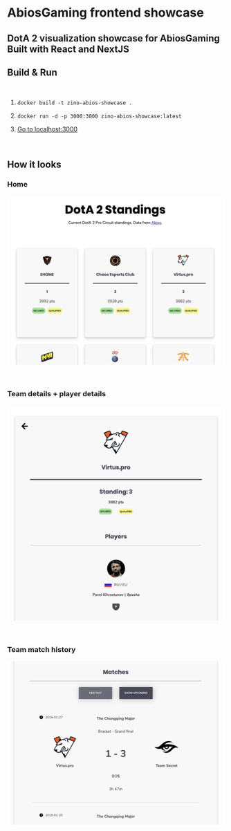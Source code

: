 # AbiosGaming frontend showcase

## DotA 2 visualization showcase for AbiosGaming Built with React and NextJS

## Build & Run

<br>

1. `docker build -t zino-abios-showcase .`

2. `docker run -d -p 3000:3000 zino-abios-showcase:latest`

3. [Go to localhost:3000](http://localhost:3000)

<br>

## How it looks

### Home

![home screen example](/static/examples/home_example.png "Home Screen Example")

<br>

### Team details + player details

![team details example](/static/examples/details_example.png "Team Details Example")

<br>

### Team match history

![team details example 2](/static/examples/details_example_2.png "Team Details Example 2")
